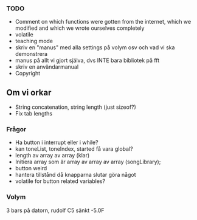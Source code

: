 ### TODO
- Comment on which functions were gotten from the internet, which we modified and which we wrote ourselves completely
- volatile
- teaching mode
- skriv en "manus" med alla settings på volym osv och vad vi ska demonstrera
- manus på allt vi gjort själva, dvs INTE bara bibliotek på fft
- skriv en användarmanual
- Copyright

## Om vi orkar
- String concatenation, string length (just sizeof?)
- Fix tab lengths

### Frågor
- Ha button i interrupt eller i while?
- kan toneList, toneIndex, started få vara global?
- length av array av array (klar)
- Initiera array som är array av array av array (songLibrary);
- button weird
- hantera tillstånd då knapparna slutar göra något
- volatile for button related variables?


### Volym
3 bars på datorn, rudolf C5 sänkt -5.0F
